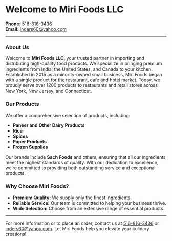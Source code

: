# Welcome to Miri Foods LLC

**Phone:** [516-816-3436](tel:5168163436)  
**Email:** [inders60@yahoo.com](mailto:inders60@yahoo.com)  

---

### About Us

Welcome to **Miri Foods LLC**, your trusted partner in importing and distributing high-quality food products. We specialize in bringing premium ingredients from India, the United States, and Canada to your kitchen. Established in 2015 as a minority-owned small business, Miri Foods began with a single product for the restaurant, cafe and hotel market. Today, we proudly serve over 1200 products to restaurants and retail stores across New York, New Jersey, and Connecticut.

### Our Products

We offer a comprehensive selection of products, including:

- **Paneer and Other Dairy Products**
- **Rice**
- **Spices**
- **Paper Products**
- **Frozen Supplies**

Our brands include **Sach Foods** and others, ensuring that all our ingredients meet the highest standards of quality. With our dedication to excellence, we’re committed to providing both outstanding service and exceptional products.

### Why Choose Miri Foods?

- **Premium Quality:** We supply only the finest ingredients.
- **Reliable Service:** Our team is committed to helping your business thrive.
- **Wide Selection:** Choose from an extensive range of essential products.

---

For more information or to place an order, contact us at [516-816-3436](tel:5168163436) or [inders60@yahoo.com](mailto:inders60@yahoo.com). Let Miri Foods help you elevate your culinary creations!
